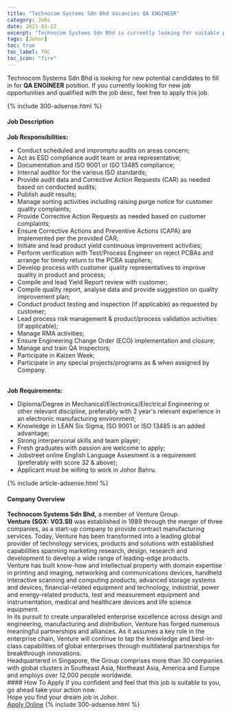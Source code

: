 ```yaml
---
title: "Technocom Systems Sdn Bhd Vacancies QA ENGINEER" 
category: Jobs 
date: 2021-03-22 
excerpt: "Technocom Systems Sdn Bhd is currently looking for suitable person to fill in the QA ENGINEER which based in Johor" 
tags: [Johor] 
toc: true 
toc_label: TOC 
toc_icon: "fire" 
--- 
```


<p>Technocom Systems Sdn Bhd is looking for new potential candidates to fill in for <b>QA ENGINEER</b> position. If you currently looking for new job opportunities and qualified with the job desc, feel free to apply this job.
</p>{% include 300-adsense.html %} 
<div><div><h4>Job Description</h4></div><div><div><span><div><div><div><strong>Job Responsibilities:</strong></div><ul><li>Conduct scheduled and impromptu audits on areas concern;</li><li>Act as ESD compliance audit team or area representative;</li><li>Documentation and ISO 9001 or ISO 13485 compliance;</li><li>Internal auditor for the various ISO standards;</li><li>Provide audit data and Corrective Action Requests (CAR) as needed based on conducted audits;</li><li>Publish audit results;</li><li>Manage sorting activities including raising purge notice for customer quality complaints;</li><li>Provide Corrective Action Requests as needed based on customer complaints;</li><li>Ensure Corrective Actions and Preventive Actions (CAPA) are implemented per the provided CAR;</li><li>Initiate and lead product yield continuous improvement activities;</li><li>Perform verification with Test/Process Engineer on reject PCBAs and arrange for timely return to the PCBA suppliers;</li><li>Develop process with customer quality representatives to improve quality in product and process;</li><li>Compile and lead Yield Report review with customer;</li><li>Compile quality report, analyse data and provide suggestion on quality improvement plan;</li><li>Conduct product testing and inspection (if applicable) as requested by customer;</li><li>Lead process risk management &amp; product/process validation activities (if applicable);</li><li>Manage RMA activities;</li><li>Ensure Engineering Change Order (ECO) implementation and closure;</li><li>Manage and train QA Inspectors;</li><li>Participate in Kaizen Week;</li><li>Participate in any special projects/programs as &amp; when assigned by Company.</li></ul><div><br><strong>Job Requirements:</strong></div><ul><li>Diploma/Degree in Mechanical/Electronics/Electrical Engineering or other relevant discipline, preferably with 2 year's relevant experience in an electronic manufacturing environment;</li><li>Knowledge in LEAN Six Sigma, ISO 9001 or ISO 13485 is an added advantage;</li><li>Strong interpersonal skills and team player;</li><li>Fresh graduates with passion are welcome to apply;</li><li>Jobstreet online English Language Assesment is a requirement (preferably with score 32 &amp; above);</li><li>Applicant must be willing to work in Johor Bahru.</li></ul></div></div></span></div></div></div> 
{% include article-adsense.html %} 
<div><div><h4>Company Overview</h4></div><div><div><span><div><div>
<strong>Technocom Systems Sdn Bhd,</strong> a member of Venture Group.</div>
<div>
<div>
<strong>Venture (SGX: V03.SI)</strong> was established in 1989 through the merger of three companies, as a start-up company to provide contract manufacturing services. Today, Venture has been transformed into a leading global provider of technology services, products and solutions with established capabilities spanning marketing research, design, research and development to develop a wide range of leading-edge products.</div>
<div>
		Venture has built know-how and intellectual property with domain expertise in printing and imaging, networking and communications devices, handheld interactive scanning and computing products, advanced storage systems and devices, financial-related equipment and technology, industrial, power and energy-related products, test and measurement equipment and instrumentation, medical and healthcare devices and life science equipment.</div>
<div>
		In its pursuit to create unparalleled enterprise excellence across design and engineering, manufacturing and distribution, Venture has forged numerous meaningful partnerships and alliances. As it assumes a key role in the enterprise chain, Venture will continue to tap the knowledge and best-in-class capabilities of global enterprises through multilateral partnerships for breakthrough innovations.</div>
<div>
		Headquartered in Singapore, the Group comprises more than 30 companies with global clusters in Southeast Asia, Northeast Asia, America and Europe and employs over 12,000 people worldwide.</div>
</div></div></span></div></div></div> 
#### How To Apply 
If you confident and feel that this job is suitable to you, go ahead take your action now. <br/> 
Hope you find your dream job in Johor. <br/> 
<a href="https://www.jobstreet.com.my/en/job/qa-engineer-4513553?jobId=jobstreet-my-job-4513553&" class="btn btn--info" target="_blank" rel="nofollow noopenner">Apply Online</a> 
{% include 300-adsense.html %} 
